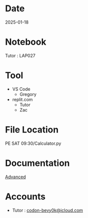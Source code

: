 # Date
2025-01-18

# Notebook
Tutor : LAP027

# Tool
- VS Code
  + Gregory
- replit.com
  + Tutor
  + Zac

# File Location
PE SAT 09:30/Calculator.py

# Documentation
[Advanced](https://drive.google.com/drive/folders/1qMt0LIQJGqq4-YeVG7vfNzHnJcpOfjEk?usp=drive_link)

# Accounts
- Tutor : codon-bevy0k@icloud.com
